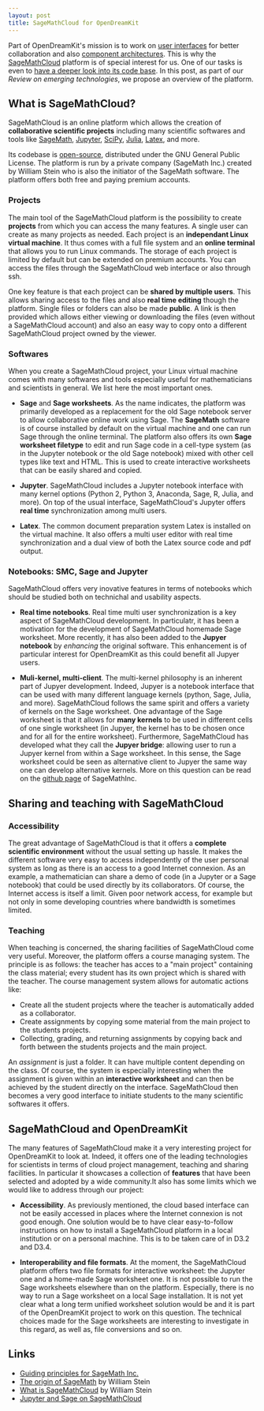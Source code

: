 ```yaml
---
layout: post
title: SageMathCloud for OpenDreamKit
---
```


Part of OpenDreamKit's mission is to work on [user interfaces](https://github.com/OpenDreamKit//OpenDreamKit/tree/master/WP4)
for better collaboration and also [component architectures](https://github.com/OpenDreamKit//OpenDreamKit/tree/master/WP3).
This is why the [SageMathCloud](http://cloud.sagemath.com/) platform is of special
interest for us. One of our tasks is even to [have a deeper look into its code base](https://github.com/OpenDreamKit/OpenDreamKit/issues/55).
In this post, as part of our *Review on emerging technologies*, we propose an overview
of the platform.

## What is SageMathCloud?

SageMathCloud is an online platform which allows the creation of **collaborative scientific projects**
including many scientific softwares and tools like [SageMath](http://www.sagemath.org/),
[Jupyter](http://jupyter.org/), [SciPy](https://www.scipy.org/), [Julia](http://julialang.org/),
[Latex](https://fr.wikipedia.org/wiki/LaTeX), and more.

Its codebase is [open-source](https://github.com/sagemathinc/smc), distributed under the GNU General Public
License. The platform is run by a private company (SageMath Inc.) created by William Stein
who is also the initiator of the SageMath software. The platform offers both free
and paying premium accounts.

### Projects

The main tool of the SageMathCloud platform is the possibility to create **projects**
from which you can access the many features. A single user can create as many 
projects as needed. Each project is an **independant Linux virtual machine**. It
thus comes with a full file system and an **online terminal** that allows you to
run Linux commands. The storage of each project is limited by default but can be 
extended on premium accounts. You can access the files through the SageMathCloud 
web interface or also through ssh.

One key feature is that each project can be **shared by multiple users**. This allows
sharing access to the files and also **real time editing** though the platform. Single
files or folders can also be made **public**. A link is then provided which allows
either viewing or downloading the files (even without a SageMathCloud account) and
also an easy way to copy onto a different SageMathCloud project owned by the viewer.

### Softwares

When you create a SageMathCloud project, your Linux virtual machine comes with many
softwares and tools especially useful for mathematicians and scientists in general.
We list here the most important ones.

 * **Sage** and **Sage worksheets**. As the name indicates, the platform was primarily
 developed as a replacement for the old Sage notebook server to allow collaborative
 online work using Sage. The **SageMath** software is of course installed by default
 on the virtual machine and one can run Sage through the online terminal. The platform
 also offers its own **Sage worksheet filetype** to edit and run Sage code in a cell-type
 system (as in the Jupyter notebook or the old Sage notebook) mixed with other cell types
 like text and HTML. This is used to create interactive worksheets that can be easily
 shared and copied.

 * **Jupyter**. SageMathCloud includes a Jupyter notebook interface with many kernel
 options (Python 2, Python 3, Anaconda, Sage, R, Julia, and more). On top of the usual
 interface, SageMathCloud's Jupyter offers **real time** synchronization among 
 multi users.

 * **Latex**. The common document preparation system Latex is installed on the virtual
 machine. It also offers a multi user editor with real time synchronization and
 a dual view of both the Latex source code and pdf output.

### Notebooks: SMC, Sage and Jupyter

SageMathCloud offers very inovative features in terms of notebooks which should be studied
both on technichal and usability aspects.


 * **Real time notebooks**. Real time multi user synchronization 
 is a key aspect of SageMathCloud development. In particulatr, it has been a motivation 
 for the development of SageMathCloud homemade Sage worksheet. More recently, it has
 also been added to the **Jupyer notebook** by *enhancing* the original
 software. This enhancement is of particular interest for OpenDreamKit as this could
 benefit all Jupyer users.

 * **Muli-kernel, multi-client**. The multi-kernel philosophy is an inherent part
 of Jupyer development. Indeed, Jupyer is a notebook interface that can be used
 with many different language kernels (python, Sage, Julia, and more). SageMathCloud
 follows the same spirit and offers a variety of kernels on the Sage worksheet. One advantage
 of the Sage worksheet is that it allows for **many kernels** to be used in different
 cells of one single worksheet (in Jupyer, the kernel has to be chosen once and for all 
 for the entire worksheet). Furthermore, SageMathCloud has developed what they call the **Jupyer
 bridge**: allowing user to run a Jupyer kernel from within a Sage worksheet. In this
 sense, the Sage worksheet could be seen as alternative client to Jupyer the same way one
 can develop alternative kernels. More on this question can be read on the [github page](https://github.com/sagemathinc/smc/wiki/sagejupyter) of SageMathInc.


## Sharing and teaching with SageMathCloud

### Accessibility

The great advantage of SageMathCloud is that it offers a **complete scientific environment** 
without the usual setting up hassle. It makes the different software very easy to access
independently of the user personal system as long as there is an access to a good Internet
connexion. As an example, a mathematician can share a demo of code (in a Jupyter
or a Sage notebook) that could be used directly by its collaborators. Of course,
the Internet access is itself a limit. Given poor network access, for example but not only 
in some developing countries where bandwidth is sometimes limited.

### Teaching

When teaching is concerned, the sharing facilities of SageMathCloud come very useful.
Moreover, the platform offers a course managing system. The principle is as follows:
the teacher has acces to a "main project" containing the class material; every student
has its own project which is shared with the teacher. The course management system
allows for automatic actions like:

 * Create all the student projects where the teacher is automatically added as a 
 collaborator.
 * Create assignments by copying some material from the main project to the students
 projects.
 * Collecting, grading, and returning assignments by copying back and forth between
 the students projects and the main project.

An *assignment* is just a folder. It can have multiple content depending on the class.
Of course, the system is especially interesting when the assignment is given within
an **interactive worksheet** and can then be achieved by the student directly on the
interface. SageMathCloud then becomes a very good interface to initiate students 
to the many scientific softwares it offers.

## SageMathCloud and OpenDreamKit

The many features of SageMathCloud make it a very interesting project for OpenDreamKit
to look at. Indeed, it offers one of the leading technologies for scientists in terms of cloud
project management, teaching and sharing facilities. In particular it showcases a collection of
**features** that have been selected and adopted by a wide
community.It also has some limits which
we would like to address through our project:

 * **Accessibility**. As previously mentioned, the cloud based interface can not be easily
 accessed in places where the Internet connexion is not good enough. One solution
 would be to have clear easy-to-follow instructions on how to install a SageMathCloud
 platform in a local institution or on a personal machine. This is to be taken care of in D3.2 and D3.4.

 * **Interoperability and file formats**. At the moment, the SageMathCloud platform
 offers two file formats for interactive worksheet: the Jupyter one and a home-made
 Sage worksheet one. It is not possible to run the Sage worksheets elsewhere than 
 on the platform. Especially, there is no way to run a Sage worksheet on a local
 Sage installation. It is not yet clear what a long term unified worksheet solution 
 would be and it is part of the OpenDreamKit project to work on this question. The
 technical choices made for the Sage worksheets are interesting to investigate in this
 regard, as well as, file conversions and so on.


## Links

 * [Guiding principles for SageMath Inc.](http://sagemath.blogspot.fr/2015/05/guiding-principles-for-sagemath-inc.html)
 * [The origin of SageMath](http://wstein.org/talks/2016-06-sage-bp/bp.pdf) by William Stein
 * [What is SageMathCloud](http://sagemath.blogspot.fr/2014/08/what-is-sagemathcloud-lets-clear-some.html) by William Stein
 * [Jupyter and Sage on SageMathCloud](https://github.com/sagemathinc/smc/wiki/sagejupyter)

